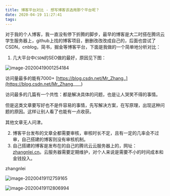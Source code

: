 ```yaml
---
title: 博客平台对比 - 想写博客该选用那个平台呢？
date: 2020-04-19 11:27:41
tags:
---
```




对于我的个人博客，我一直没有停下折腾的脚步，最早的博客是大二时搭在腾讯云学生服务器上，github上找的博客项目，删删改改改成自己的，后面也尝试了CSDN，cnblog，简书，掘金等博客平台，下面是我做的一个简单地分析对比：

1. 几大平台中`CSDN`的SEO做的最好，原因见下图：

![image-20200419001254184](https://tva1.sinaimg.cn/large/007S8ZIlly1gdyx11o5ruj31lp0u0tga.jpg)

访问量最多的能有7000+ [https://blog.csdn.net/Mr_Zhang..](https://blog.csdn.net/Mr_Zhang____)

访问最多的几篇有一个共性：都是解决具体的问题，也是让人哭笑不得的事情。

但是这类文章要写好也不是件容易的事情，先写解决方案，在写原理，出现这种问题的原因。这样让别人看了也能有一点收获。

其他文章无人问津。

2. 博客平台发布的文章全都需要审核，审核时长不定，且有一定的几率会不过审，自己搭建的博客则没有审核机制。
3. 自己搭建的博客是发布在的自己的腾讯云云服务器上的，网址： [zhangnlei.cn](zhangnlei.cn)。云服务器需要定期维护，对个人来说是需要不小的时间成本和金钱投入。



zhangnlei

![image-20200419112759165](https://tva1.sinaimg.cn/large/007S8ZIlly1gdyx0322b7j32160j4dj0.jpg)

![image-20200419112806994](https://tva1.sinaimg.cn/large/007S8ZIlly1gdyx07vp9dj31ta0kitbx.jpg)